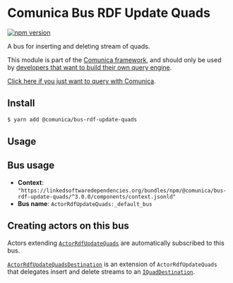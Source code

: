 # Comunica Bus RDF Update Quads

[![npm version](https://badge.fury.io/js/%40comunica%2Fbus-rdf-update-quads.svg)](https://www.npmjs.com/package/@comunica/bus-rdf-update-quads)

A bus for inserting and deleting stream of quads.

This module is part of the [Comunica framework](https://github.com/comunica/comunica),
and should only be used by [developers that want to build their own query engine](https://comunica.dev/docs/modify/).

[Click here if you just want to query with Comunica](https://comunica.dev/docs/query/).

## Install

```bash
$ yarn add @comunica/bus-rdf-update-quads
```

## Usage

## Bus usage

* **Context**: `"https://linkedsoftwaredependencies.org/bundles/npm/@comunica/bus-rdf-update-quads/^3.0.0/components/context.jsonld"`
* **Bus name**: `ActorRdfUpdateQuads:_default_bus`

## Creating actors on this bus

Actors extending [`ActorRdfUpdateQuads`](https://comunica.github.io/comunica/classes/_comunica_bus_rdf_update_quads.ActorRdfUpdateQuads.html) are automatically subscribed to this bus.

[`ActorRdfUpdateQuadsDestination`](https://comunica.github.io/comunica/classes/_comunica_bus_rdf_update_quads.ActorRdfUpdateQuadsDestination.html) is an extension of `ActorRdfUpdateQuads`
that delegates insert and delete streams to an [`IQuadDestination`](https://comunica.github.io/comunica/interfaces/_comunica_bus_rdf_update_quads.IQuadDestination.html).
